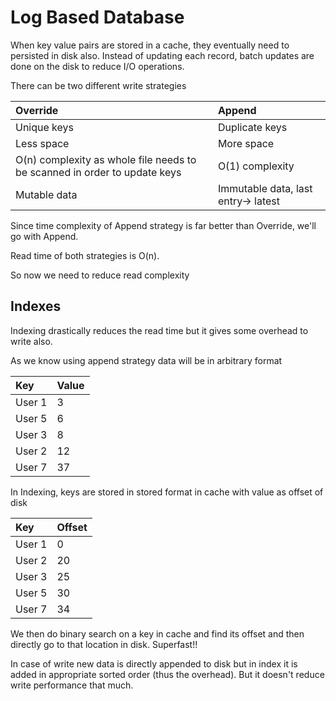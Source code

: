 
# Log Based Database

When key value pairs are stored in a cache, they eventually need
to persisted in disk also. Instead of updating each record, batch updates are
done on the disk to reduce I/O operations.

There can be two different write strategies

| Override  | Append   |
| :-------- | :------- |
| Unique keys | Duplicate keys |
| Less space | More space  |
| O(n) complexity as whole file needs to be scanned in order to update keys | O(1) complexity |
| Mutable data | Immutable data, last entry-> latest |

Since time complexity of Append strategy is far better than Override, we'll go with Append.

Read time of both strategies is O(n).

So now we need to reduce read complexity

## Indexes

Indexing drastically reduces the read time but it gives some overhead to write also.

As we know using append strategy data will be in arbitrary format

| Key  | Value   |
| :-------- | :------- |
| User 1 | 3 |
| User 5 | 6 |
| User 3 | 8 |
| User 2 | 12 |
| User 7 | 37 |

In Indexing, keys are stored in stored format in cache with value as offset of disk

| Key  | Offset   |
| :-------- | :------- |
| User 1 | 0 |
| User 2 | 20 |
| User 3 | 25 |
| User 5 | 30 |
| User 7 | 34 |

We then do binary search on a key in cache and find its offset and then directly go to
that location in disk. Superfast!!

In case of write new data is directly appended to disk but in index it is added in appropriate sorted order (thus the overhead). But it doesn't reduce write performance that much. 

